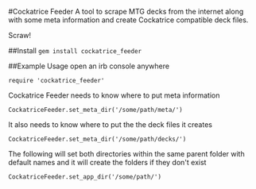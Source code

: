 #Cockatrice Feeder
A tool to scrape MTG decks from the internet along with some meta information and create Cockatrice compatible deck files.

Scraw!

##Install
`gem install cockatrice_feeder`

##Example Usage
open an irb console anywhere

`require 'cockatrice_feeder'`

Cockatrice Feeder needs to know where to put meta information

`CockatriceFeeder.set_meta_dir('/some/path/meta/')`

It also needs to know where to put the the deck files it creates

`CockatriceFeeder.set_meta_dir('/some/path/decks/')`

The following will set both directories within the same parent folder with default names and it will create the folders if they don't exist

`CockatriceFeeder.set_app_dir('/some/path/')`
